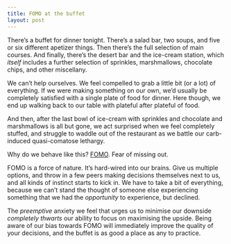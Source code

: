 ```yaml
---
title: FOMO at the buffet
layout: post
---
```


There’s a buffet for dinner tonight. There’s a salad bar, two soups, and five or six different apetizer things. Then there’s the full selection of main courses. And finally, there’s the desert bar and the ice-cream station, which *itself* includes a further selection of sprinkles, marshmallows, chocolate chips, and other miscellany.

We can’t help ourselves. We feel compelled to grab a little bit (or a lot) of everything. If we were making something on our own, we’d usually be completely satisfied with a single plate of food for dinner. Here though, we end up walking back to our table with plateful after plateful of food.

And then, after the last bowl of ice-cream with sprinkles and chocolate and marshmallows is all but gone, we act surprised when we feel completely stuffed, and struggle to waddle out of the restaurant as we battle our carb-induced quasi-comatose lethargy.

Why do we behave like this? [FOMO](https://en.wikipedia.org/wiki/Fear_of_missing_out). Fear of missing out.

FOMO is a force of nature. It’s hard-wired into our brains. Give us multiple options, and throw in a few peers making decisions themselves next to us, and all kinds of instinct starts to kick in. We have to take a bit of everything, because we can’t stand the thought of someone else experiencing something that we had the *opportunity* to experience, but declined.

The *preemptive* anxiety we feel that urges us to minimise our downside *completely thwarts* our ability to focus on maximising the upside. Being aware of our bias towards FOMO will immediately improve the quality of your decisions, and the buffet is as good a place as any to practice.
